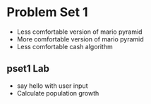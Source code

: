 # Problem Set 1
* Less comfortable version of mario pyramid 
* More comfortable version of mario pyramid
* Less comfortable cash algorithm


## pset1 Lab
* say hello with user input
* Calculate population growth
